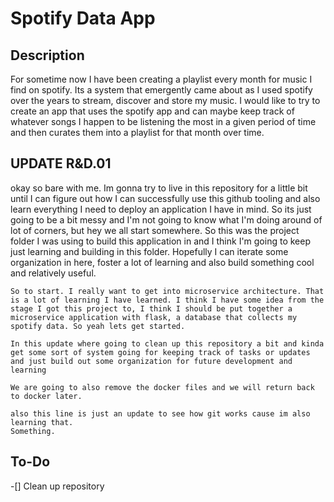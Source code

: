 # Spotify Data App


## Description
For sometime now I have been creating a playlist every month for music I find on spotify. Its a system that emergently came about as I used spotify over the years to stream, discover and store my music. I would like to try to create an app that uses the spotify app and can maybe keep track of whatever songs I happen to be listening the most in a given period of time and then curates them into a playlist for that month over time.



## UPDATE R&D.01
okay so bare with me. Im gonna try to live in this repository for a little bit until I can figure out how I can successfully use this github tooling and also learn everything I need to deploy an application I have in mind. So its just going to be a bit messy and I'm not going to know what I'm doing around of lot of corners, but hey we all start somewhere. So this was the project folder I was using to build this application in and I think I'm going to keep just learning and building in this folder. Hopefully I can iterate some organization in here, foster a lot of learning and also build something cool and relatively useful.

    So to start. I really want to get into microservice architecture. That is a lot of learning I have learned. I think I have some idea from the stage I got this project to, I think I should be put together a microservice application with flask, a database that collects my spotify data. So yeah lets get started.

    In this update where going to clean up this repository a bit and kinda get some sort of system going for keeping track of tasks or updates and just build out some organization for future development and learning

    We are going to also remove the docker files and we will return back to docker later.

    also this line is just an update to see how git works cause im also learning that.
    Something.


## To-Do
-[] Clean up repository
